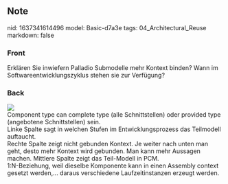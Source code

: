 ## Note
nid: 1637341614496
model: Basic-d7a3e
tags: 04_Architectural_Reuse
markdown: false

### Front
Erklären Sie inwiefern Palladio Submodelle mehr Kontext binden? Wann im Softwareentwicklungszyklus stehen sie zur Verfügung?

### Back
<div><img src=
paste-f6e5131034944a704c4ff94070401ed7e44c09f0.jpg></div>Component
type can complete type (alle Schnittstellen) oder provided type
(angebotene Schnittstellen) sein.
<div>
  <div>
    Linke Spalte sagt in welchen Stufen im Entwicklungsprozess das
    Teilmodell auftaucht.
  </div>
  <div>
    Rechte Spalte zeigt nicht gebunden Kontext. Je weiter nach
    unten man geht, desto mehr Kontext wird gebunden. Man kann mehr
    Aussagen machen. Mittlere Spalte zeigt das Teil-Modell in PCM.
  </div>
</div>
<div>
  1:N-Beziehung, weil dieselbe Komponente kann in einen Assembly
  context gesetzt werden,... daraus verschiedene Laufzeitinstanzen
  erzeugt werden.
</div>
